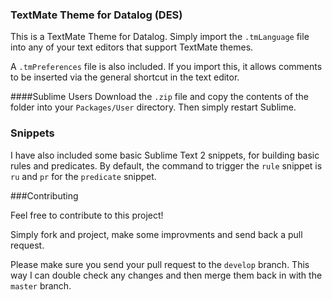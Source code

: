 ### TextMate Theme for Datalog (DES)

This is a TextMate Theme for Datalog. Simply import the `.tmLanguage` file into any of your text editors that support TextMate themes.

A `.tmPreferences` file is also included. If you import this, it allows comments to be inserted via the general shortcut in the text editor.

####Sublime Users
Download the `.zip` file and copy the contents of the folder into your `Packages/User` directory. Then simply restart Sublime.

### Snippets

I have also included some basic Sublime Text 2 snippets, for building basic rules and predicates. By default, the command to trigger the `rule` snippet is `ru` and `pr` for the `predicate` snippet.

###Contributing

Feel free to contribute to this project!

Simply fork and project, make some improvments and send back a pull request.

Please make sure you send your pull request to the `develop` branch. This way I can double check any changes and then merge them back in with the `master` branch.